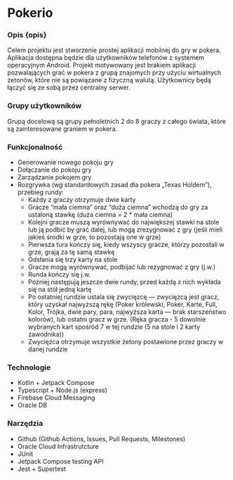 # Pokerio
### Opis {opis}
Celem projektu jest stworzenie prostej aplikacji mobilnej do gry w pokera. Aplikacja dostępna będzie dla użytkowników telefonów z systemem operacyjnym Android. Projekt motywowany jest brakiem aplikacji pozwalających grać w pokera z grupą znajomych przy użyciu wirtualnych żetonów, które nie są powiązane z fizyczną walutą. Użytkownicy będą łączyć się ze sobą przez centralny serwer.
### Grupy użytkowników
Grupą docelową są grupy pełnoletnich 2 do 8 graczy z całego świata, które są zainteresowane graniem w pokera.
### Funkcjonalność
* Generowanie nowego pokoju gry 
* Dołączanie do pokoju gry
* Zarządzanie pokojem gry
* Rozgrywka (wg standardowych zasad dla pokera „Texas Holdem”), przebieg rundy: 
  * Każdy z graczy otrzymuje dwie karty
  * Gracze “mała ciemna” oraz “duża ciemna” wchodzą do gry za ustaloną stawkę (duża ciemna = 2 * mała ciemna)
  * Kolejni gracze muszą wyrównywać do największej stawki na stole lub ją podbić by grać dalej, lub mogą zrezygnować z gry (jeśli mieli jakieś środki w grze, to pozostają one w grze)
  * Pierwsza tura kończy się, kiedy wszyscy gracze, którzy pozostali w grze, grają za tę samą stawkę 
  * Odsłania się trzy karty na stole
  * Gracze mogą wyrównywać, podbijać lub rezygnować z gry (j.w.)
  * Runda kończy się j.w.
  * Później następują jeszcze dwie rundy, przed każdą z nich wykłada się na stół jedną kartę
  * Po ostatniej rundzie ustala się zwycięzcę — zwycięzcą jest gracz, który uzyskał najwyższą rękę (Poker królewski, Poker, Karte, Full, Kolor, Trójka, dwie pary, para, najwyższa karta — brak starszeństwo kolorów), lub ostatni gracz w grze. (Ręka gracza - 5 dowolnie wybranych kart spośród 7 w tej rundzie (5 na stole i 2 karty zawodnika))
  * Zwycięzca otrzymuje wszystkie żetony postawione przez graczy w danej rundzie

### Technologie
* Kotlin + Jetpack Compose
* Typescript + Node.js (express)
* Firebase Cloud Messaging
* Oracle DB

### Narzędzia
* Github (Github Actions, Issues, Pull Requests, Milestones)
* Oracle Cloud Infrastrutcture
* JUnit
* Jetpack Compose testing API
* Jest + Supertest